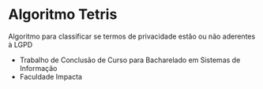 # Algoritmo Tetris
Algoritmo para classificar se termos de privacidade estão ou não aderentes à LGPD
 - Trabalho de Conclusão de Curso para Bacharelado em Sistemas de Informação
 - Faculdade Impacta
